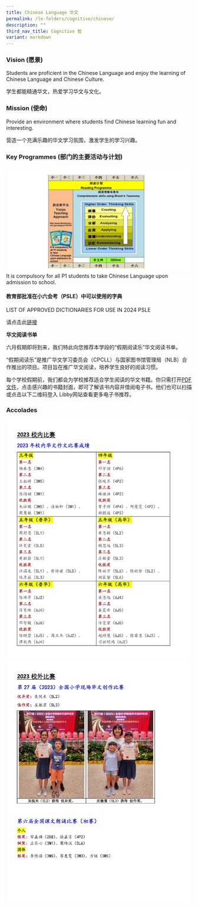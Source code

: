 ```yaml
---
title: Chinese Language 华文
permalink: /le-folders/cognitive/chinese/
description: ""
third_nav_title: Cognitive 智
variant: markdown
---
```

### Vision (愿景)

Students are proficient in the Chinese Language and enjoy the learning of Chinese Language and Chinese Culture.

学生都能精通华文，热爱学习华文与文化。

### Mission (使命)

Provide an environment where students find Chinese learning fun and interesting.

营造一个充满乐趣的华文学习氛围，激发学生的学习兴趣。

### Key Programmes (部门的主要活动与计划)

![](/images/Note-to-add-below-the-textbook.jpg)
It is compulsory for all P1 students to take Chinese Language upon admission to school.

#### **教育部批准在小六会考（PSLE）中可以使用的字典**

LIST OF APPROVED DICTIONARIES FOR USE IN 2024 PSLE

请点击此[链接](https://www.seab.gov.sg/docs/default-source/documents/list_of_dictionaries_for_examination.pdf?sfvrsn=7f047200_10)

**华文阅读书单**

六月假期即将到来，我们特此向您推荐本学段的“假期阅读乐”华文阅读书单。

“假期阅读乐”是推广华文学习委员会（CPCLL）与国家图书馆管理局（NLB）合作推出的项目。项目旨在推广华文阅读，培养学生良好的阅读习惯。

每个学校假期前，我们都会为学校推荐适合学生阅读的华文书籍。你只需打开[PDF文件](/files/Book_Recommendation__CPCLL__Primary_Term_2_2024.pdf)，点击感兴趣的书籍封面，即可了解该书内容并借阅电子书。他们也可以扫描或点击以下二维码登入 Libby网站查看更多电子书推荐。


### Accolades
![](/images/2023______Page_1.jpg)![](/images/2023______Page_2.jpg)